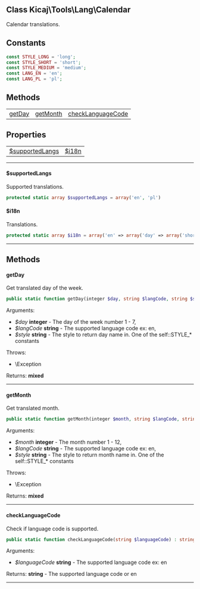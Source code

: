 ## Class Kicaj\Tools\Lang\Calendar
Calendar translations.

## Constants

```php
const STYLE_LONG = 'long';
const STYLE_SHORT = 'short';
const STYLE_MEDIUM = 'medium';
const LANG_EN = 'en';
const LANG_PL = 'pl';
```

## Methods

|                                          |                                          |                                          |
| ---------------------------------------- | ---------------------------------------- | ---------------------------------------- |
|            [getDay](#getday)             |          [getMonth](#getmonth)           | [checkLanguageCode](#checklanguagecode)  |

## Properties

|                                      |                                      |
| ------------------------------------ | ------------------------------------ |
|  [$supportedLangs](#supportedlangs)  |            [$i18n](#i18n)            |

-------

#### $supportedLangs
Supported translations.

```php
protected static array $supportedLangs = array('en', 'pl')
```

#### $i18n
Translations.

```php
protected static array $i18n = array('en' => array('day' => array('short' => array('Su', 'Mo', 'Tu', 'We', 'Th', 'Fr', 'Sa'), 'medium' => array('Sun', 'Mon', 'Tue', 'Wed', 'Thu', 'Fri', 'Sat'), 'long' => array('Sunday', 'Monday', 'Tuesday', 'Wednesday', 'Thursday', 'Friday', 'Saturday')), 'month' => array('short' => array(null, 'Jan', 'Feb', 'Mar', 'Apr', 'May', 'Jun', 'Jul', 'Aug', 'Sep', 'Oct', 'Nov', 'Dec'), 'long' => array(null, 'January', 'February', 'March', 'April', 'May', 'June', 'July', 'August', 'September', 'October', 'November', 'December'))), 'pl' => array('day' => array('short' => array('Nd', 'Pn', 'Wt', 'Śr', 'Cz', 'Pt', 'So'), 'medium' => array('Nie', 'Pon', 'Wto', 'Śro', 'Czw', 'Pią', 'Sob'), 'long' => array('Niedziela', 'Poniedziałek', 'Wtorek', 'Środa', 'Czwartek', 'Piątek', 'Sobota')), 'month' => array('short' => array(null, 'Sty', 'Lut', 'Mar', 'Kwi', 'Maj', 'Cze', 'Lip', 'Sie', 'Wrz', 'Paź', 'Lis', 'Gru'), 'long' => array(null, 'Styczeń', 'Luty', 'Marzec', 'Kwiecień', 'Maj', 'Czerwiec', 'Lipiec', 'Sierpień', 'Wrzesień', 'Październik', 'Listopad', 'Grudzień'))))
```

-------
## Methods
#### getDay
Get translated day of the week.
```php
public static function getDay(integer $day, string $langCode, string $style) : mixed
```
Arguments:
- _$day_ **integer** - The day of the week number 1 - 7, 
- _$langCode_ **string** - The supported language code ex: en, 
- _$style_ **string** - The style to return day name in. One of the self::STYLE_* constants

Throws:
- \Exception

Returns: **mixed**

-------
#### getMonth
Get translated month.
```php
public static function getMonth(integer $month, string $langCode, string $style) : mixed
```
Arguments:
- _$month_ **integer** - The month number 1 - 12, 
- _$langCode_ **string** - The supported language code ex: en, 
- _$style_ **string** - The style to return month name in. One of the self::STYLE_* constants

Throws:
- \Exception

Returns: **mixed**

-------
#### checkLanguageCode
Check if language code is supported.
```php
public static function checkLanguageCode(string $languageCode) : string
```
Arguments:
- _$languageCode_ **string** - The supported language code ex: en

Returns: **string** - The supported language code or en

-------
